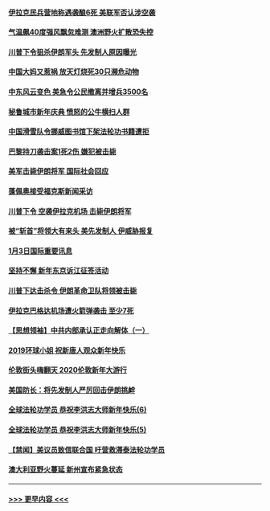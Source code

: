 #### [伊拉克民兵营地称遇袭酿6死 美联军否认涉空袭](../pages/prog202/a102745093.md?t=01041955) 
#### [气温飙40度强风飘忽难测 澳洲野火扩散恐失控](../pages/prog202/a102744951.md?t=01041955) 
#### [川普下令狙杀伊朗军头 先发制人原因曝光](../pages/prog202/a102744900.md?t=01041955) 
#### [中国大妈又惹祸 放天灯烧死30只濒危动物](../pages/prog202/a102744899.md?t=01041955) 
#### [中东风云变色 美急令公民撤离并增兵3500名](../pages/prog202/a102744827.md?t=01041955) 
#### [秘鲁城市新年庆典 愤怒的公牛横扫人群](../pages/prog202/a102744618.md?t=01041955) 
#### [中国滑雪队令挪威图书馆下架法轮功书籍遭拒](../pages/prog202/a102744639.md?t=01041955) 
#### [巴黎持刀袭击案1死2伤 嫌犯被击毙](../pages/prog202/a102744566.md?t=01041955) 
#### [美军击毙伊朗将军 国际社会回应](../pages/prog202/a102744485.md?t=01041955) 
#### [蓬佩奥接受福克斯新闻采访](../pages/prog202/a102744480.md?t=01041955) 
#### [川普下令 空袭伊拉克机场 击毙伊朗将军](../pages/prog202/a102744470.md?t=01041955) 
#### [被“斩首”将领大有来头 美先发制人 伊威胁报复](../pages/prog202/a102744454.md?t=01041955) 
#### [1月3日国际重要讯息](../pages/prog202/a102744301.md?t=01041955) 
#### [坚持不懈 新年东京诉江征签活动](../pages/prog202/a102744303.md?t=01041955) 
#### [川普下达击杀令 伊朗革命卫队将领被击毙](../pages/prog202/a102741911.md?t=01041955) 
#### [伊拉克巴格达机场遭火箭弹袭击 至少7死](../pages/prog202/a102744115.md?t=01041955) 
#### [【思想领袖】中共内部承认正走向解体（一）](../pages/prog202/a102744097.md?t=01041955) 
#### [2019环球小姐 祝新唐人观众新年快乐](../pages/prog202/a102744043.md?t=01041955) 
#### [伦敦街头嗨翻天 2020伦敦新年大游行](../pages/prog202/a102743925.md?t=01041955) 
#### [美国防长：将先发制人严厉回击伊朗挑衅](../pages/prog202/a102743930.md?t=01041955) 
#### [全球法轮功学员 恭祝李洪志大师新年快乐(6)](../pages/prog202/a102743899.md?t=01041955) 
#### [全球法轮功学员 恭祝李洪志大师新年快乐(5)](../pages/prog202/a102743766.md?t=01041955) 
#### [【禁闻】美议员致信联合国 吁营救滞泰法轮功学员](../pages/prog202/a102743781.md?t=01041955) 
#### [澳大利亚野火蔓延 新州宣布紧急状态](../pages/prog202/a102743681.md?t=01041955) 

----
#### [ >>> 更早内容 <<< ](../indexes/prog202-earlier.md)
